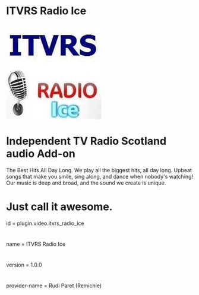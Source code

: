 # ITVRS Radio Ice

![](https://github.com/remichie/repo-plugins/blob/leia/plugin.audio.itvrs_radio_ice/resources/icon.png)

# Independent TV Radio Scotland audio Add-on
The Best Hits All Day Long.
We play all the biggest hits, all day long.
Upbeat songs that make you smile, sing
along, and dance when nobody's watching!
Our music is deep and broad,
and the sound we create is unique.
# Just call it awesome.

id = plugin.video.itvrs_radio_ice
#
name = ITVRS  Radio Ice
#
version = 1.0.0
#
provider-name = Rudi Paret (Remichie)
